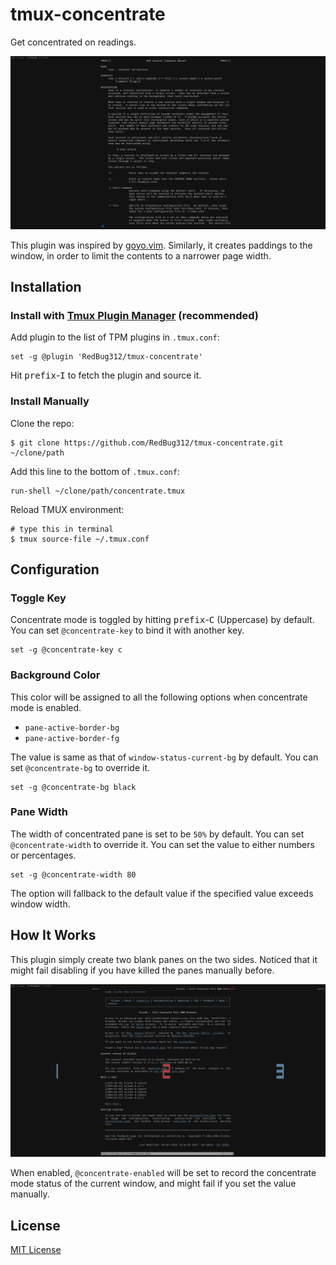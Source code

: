 # tmux-concentrate
Get concentrated on readings.

![The image shows a preview of the plugin.](screenshots/preview.png)

This plugin was inspired by [goyo.vim](https://github.com/junegunn/goyo.vim). Similarly, it creates paddings to the window, in order to limit the contents to a narrower page width.

## Installation

### Install with [Tmux Plugin Manager](https://github.com/tmux-plugins/tpm) (recommended)

Add plugin to the list of TPM plugins in `.tmux.conf`:

    set -g @plugin 'RedBug312/tmux-concentrate'

Hit <kbd>prefix</kbd>-<kbd>I</kbd> to fetch the plugin and source it.

### Install Manually

Clone the repo:

    $ git clone https://github.com/RedBug312/tmux-concentrate.git ~/clone/path

Add this line to the bottom of `.tmux.conf`:

    run-shell ~/clone/path/concentrate.tmux

Reload TMUX environment:

    # type this in terminal
    $ tmux source-file ~/.tmux.conf

## Configuration

### Toggle Key

Concentrate mode is toggled by hitting <kbd>prefix</kbd>-<kbd>C</kbd> (Uppercase) by default. You can set `@concentrate-key` to bind it with another key.

    set -g @concentrate-key c

### Background Color

This color will be assigned to all the following options when concentrate mode is enabled.
- `pane-active-border-bg`
- `pane-active-border-fg`

The value is same as that of `window-status-current-bg` by default. You can set `@concentrate-bg` to override it.

    set -g @concentrate-bg black

### Pane Width

The width of concentrated pane is set to be `50%` by default. You can set `@concentrate-width` to override it. You can set the value to either numbers or percentages.

    set -g @concentrate-width 80

The option will fallback to the default value if the specified value exceeds window width.

## How It Works

This plugin simply create two blank panes on the two sides. Noticed that it might fail disabling if you have killed the panes manually before.

![You can see the paddings are actually blank panes in the image.](screenshots/panes.png)

When enabled, `@concentrate-enabled` will be set to record the concentrate mode status of the current window, and might fail if you set the value manually.

## License

[MIT License](https://github.com/RedBug312/tmux-concentrate/blob/master/LICENSE)
